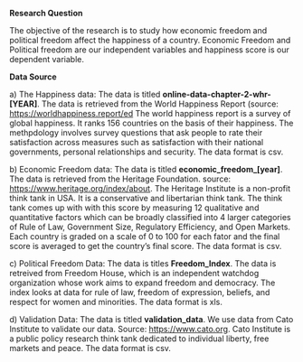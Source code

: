 **Research Question**

The objective of the research is to study how economic freedom and political freedom affect the happiness of a country.
Economic Freedom and Political freedom are our independent variables and happiness score is our dependent variable.

**Data Source**

a) The Happiness data: The data is titled **online-data-chapter-2-whr-[YEAR]**. The data is retrieved from the World Happiness Report (source: https://worldhappiness.report/ed The world happiness report is a survey of global happiness. It ranks 156 countries on the basis of their happiness. The methpdology involves survey questions that ask people to rate their satisfaction across measures such as satisfaction with their national governments, personal relationships and security.    The data format is csv.


b) Economic Freedom data: The data is titled **economic_freedom_[year]**. The data is retrieved from the Heritage Foundation. source: https://www.heritage.org/index/about. The Heritage Institute is a non-profit think tank in USA. It is a conservative and libertarian think tank. The think tank comes up with with this score by measuring 12 qualitative and quantitative factors which can be broadly classified into 4 larger categories of Rule of Law, Government Size, Regulatory Efficiency, and Open Markets. Each country is graded on a scale of 0 to 100 for each fator and the final score is averaged to get the country’s final score.  The data format is csv.


c) Political Freedom Data: The data is titles **Freedom_Index**. The data is retreived from Freedom House, which is an independent watchdog organization whose work aims to expand freedom and democracy. The index looks at data for rule of law, freedom of expression, beliefs, and respect for women and minorities. The data format is xls.


d) Validation Data: The data is titled **validation_data**. We use data from Cato Institute to validate our data. Source: https://www.cato.org. Cato Institute is a public policy research think tank dedicated to individual liberty, free markets and peace. The data format is csv.

